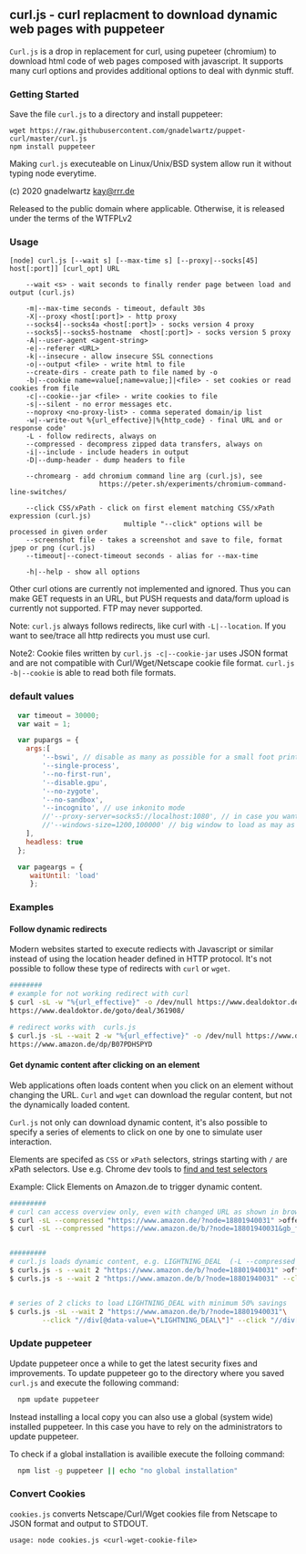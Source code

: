 ## curl.js - curl replacment to download dynamic web pages with puppeteer

`Curl.js` is a drop in replacement for curl, using pupeteer (chromium) to download html
code of web pages composed with javascript. It supports many curl options and provides
additional options to deal with dynmic stuff.

### Getting Started

 Save the file `curl.js` to a directory and install puppeteer: 

	wget https://raw.githubusercontent.com/gnadelwartz/puppet-curl/master/curl.js
	npm install puppeteer

 Making `curl.js` executeable on Linux/Unix/BSD system allow run it without typing node everytime.

 (c) 2020 gnadelwartz kay@rrr.de

 Released to the public domain where applicable.
 Otherwise, it is released under the terms of the WTFPLv2

### Usage

 	[node] curl.js [--wait s] [--max-time s] [--proxy|--socks[45] host[:port]] [curl_opt] URL

		--wait <s> - wait seconds to finally render page between load and output (curl.js)

		-m|--max-time seconds - timeout, default 30s
		-X|--proxy <host[:port]> - http proxy
		--socks4|--socks4a <host[:port]> - socks version 4 proxy
		--socks5|--socks5-hostname  <host[:port]> - socks version 5 proxy
		-A|--user-agent <agent-string>
		-e|--referer <URL>
		-k|--insecure - allow insecure SSL connections
		-o|--output <file> - write html to file
		--create-dirs - create path to file named by -o
		-b|--cookie name=value[;name=value;]|<file> - set cookies or read cookies from file
		-c|--cookie--jar <file> - write cookies to file
		-s|--silent - no error messages etc.
		--noproxy <no-proxy-list> - comma seperated domain/ip list
		-w|--write-out %{url_effective}|%{http_code} - final URL and or response code'
		-L - follow redirects, always on
		--compressed - decompress zipped data transfers, always on
		-i|--include - include headers in output
		-D|--dump-header - dump headers to file

		--chromearg - add chromium command line arg (curl.js), see
	                      https://peter.sh/experiments/chromium-command-line-switches/

		--click CSS/xPath - click on first element matching CSS/xPath expression (curl.js)
	                            multiple "--click" options will be processed in given order
		--screenshot file - takes a screenshot and save to file, format jpep or png (curl.js)
		--timeout|--conect-timeout seconds - alias for --max-time

		-h|--help - show all options


 Other curl otions are currently not implemented and ignored. Thus you can make GET requests in an URL, but PUSH requests and data/form
 upload is currently not supported. FTP may never supported.

 Note: `curl.js` always follows redirects, like curl with `-L|--location`. If you want to see/trace all http redirects you must use curl.

 Note2: Cookie files written by `curl.js -c|--cookie-jar` uses JSON format and are not compatible with Curl/Wget/Netscape cookie file format.
 `curl.js -b|--cookie` is able to read both file formats.
 


### default values

```javascript
  var timeout = 30000;
  var wait = 1;

  var pupargs = {
	args:[
		'--bswi', // disable as many as possible for a small foot print
		'--single-process',
		'--no-first-run',
		'--disable.gpu',
		'--no-zygote',
		'--no-sandbox',  
		'--incognito', // use inkonito mode
		//'--proxy-server=socks5://localhost:1080', // in case you want a default proxy
		//'--windows-size=1200,100000' // big window to load as may as posible content
	],
	headless: true
  };

  var pageargs = {
	 waitUntil: 'load'
	 };
```


### Examples

#### Follow dynamic redirects

Modern websites started to execute rediects with Javascript or similar instead of using the location header
defined in HTTP protocol. It's not possible to follow these type of redirects with `curl` or `wget`.

```bash
########
# example for not working redirect with curl
$ curl -sL -w "%{url_effective}" -o /dev/null https://www.dealdoktor.de/goto/deal/361908/; echo
https://www.dealdoktor.de/goto/deal/361908/

# redirect works with  curls.js
$ curl.js -sL --wait 2 -w "%{url_effective}" -o /dev/null https://www.dealdoktor.de/goto/deal/361908/; echo
https://www.amazon.de/dp/B07PDHSPYD
```
 
#### Get dynamic content after clicking on an element

Web applications often loads content when you click on an element without changing the URL.
`Curl` and `wget` can download the regular content, but not the dynamically loaded content.

`Curl.js` not only can download dynamic content,  it's also possible to
specify a series of elements to click on one by one to simulate user interaction.

Elements are specifed as `CSS` or `xPath` selectors, strings starting with `/` are xPath selectors.
Use e.g. Chrome dev tools to [find and test selectors](https://yizeng.me/2014/03/23/evaluate-and-validate-xpath-css-selectors-in-chrome-developer-tools/)

Example: Click Elements on Amazon.de to trigger dynamic content.

```bash
#########
# curl can access overview only, even with changed URL as shown in browser
$ curl -sL --compressed "https://www.amazon.de/?node=18801940031" >offers.html
$ curl -sL --compressed "https://www.amazon.de/b/?node=18801940031&gb_f_deals1=sortOrder:BY_SCORE,dealTypes:LIGHTNING_DEAL&...." >lightning.html


#########
# curl.js loads dynamic content, e.g. LIGHTNING_DEAL  (-L --compressed always on)
$ curls.js -s --wait 2 "https://www.amazon.de/b/?node=18801940031" >offers.html 
$ curls.js -s --wait 2 "https://www.amazon.de/b/?node=18801940031" --click "//div[@data-value=\"LIGHTNING_DEAL\"]" >lightning.html 


# series of 2 clicks to load LIGHTNING_DEAL with minimum 50% savings
$ curls.js -sL --wait 2 "https://www.amazon.de/b/?node=18801940031"\
		--click "//div[@data-value=\"LIGHTNING_DEAL\"]" --click "//div[@data-value=\"50-\"]" >lightning50+.html 
```

### Update puppeteer

Update puppeteer once a while to get the latest security fixes and improvements.
To update puppeteer go to the directory where you saved `curl.js` and execute the following command:

```bash
  npm update puppeteer
```

Instead installing a local copy you can also use a global (system wide) installed puppeteer.
In this case you have to rely on the administrators to update puppeteer.

To check if a global installation is availible execute the folloing command:

```bash
  npm list -g puppeteer || echo "no global installation"
```

### Convert Cookies

`cookies.js` converts Netscape/Curl/Wget cookies file from Netscape to JSON format and output to STDOUT.

	usage: node cookies.js <curl-wget-cookie-file> 
